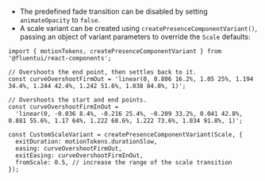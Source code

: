 - The predefined fade transition can be disabled by setting `animateOpacity` to `false`.
- A scale variant can be created using `createPresenceComponentVariant()`, passing an object of variant parameters to override the `Scale` defaults:

```tsx
import { motionTokens, createPresenceComponentVariant } from '@fluentui/react-components';

// Overshoots the end point, then settles back to it.
const curveOvershootFirmOut = 'linear(0, 0.806 16.2%, 1.05 25%, 1.194 34.4%, 1.244 42.4%, 1.242 51.6%, 1.038 84.8%, 1)';

// Overshoots the start and end points.
const curveOvershootFirmInOut =
  'linear(0, -0.036 8.4%, -0.216 25.4%, -0.209 33.2%, 0.041 42.8%, 0.881 55.6%, 1.17 64%, 1.222 68.6%, 1.222 73.6%, 1.034 91.8%, 1)';

const CustomScaleVariant = createPresenceComponentVariant(Scale, {
  exitDuration: motionTokens.durationSlow,
  easing: curveOvershootFirmOut,
  exitEasing: curveOvershootFirmInOut,
  fromScale: 0.5, // increase the range of the scale transition
});
```
